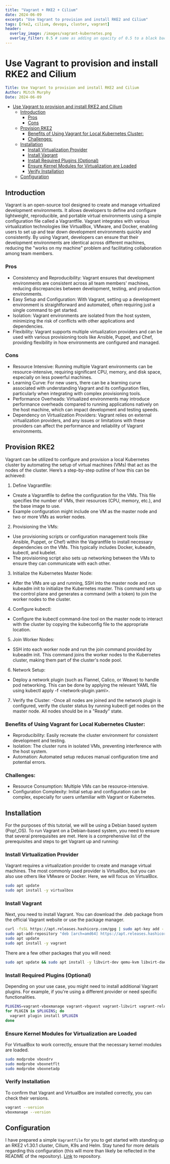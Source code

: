 ```yaml
---
title: "Vagrant + RKE2 + Cilium"
date: 2024-06-09
excerpt: "Use Vagrant to provision and install RKE2 and Cilium"
tags: [rke2, cilium, devops, cluster, vagrant]
header:
  overlay_image: /images/vagrant-kubernetes.png
  overlay_filter: 0.5 # same as adding an opacity of 0.5 to a black background
---
```


# Use Vagrant to provision and install RKE2 and Cilium

```yaml
Title: Use Vagrant to provision and install RKE2 and Cilium
Author: Mitch Murphy
Date: 2024-06-09
```
- [Use Vagrant to provision and install RKE2 and Cilium](#use-vagrant-to-provision-and-install-rke2-and-cilium)
  - [Introduction](#introduction)
    - [Pros](#pros)
    - [Cons](#cons)
  - [Provision RKE2](#provision-rke2)
    - [Benefits of Using Vagrant for Local Kubernetes Cluster:](#benefits-of-using-vagrant-for-local-kubernetes-cluster)
    - [Challenges:](#challenges)
  - [Installation](#installation)
    - [Install Virtualization Provider](#install-virtualization-provider)
    - [Install Vagrant](#install-vagrant)
    - [Install Required Plugins (Optional)](#install-required-plugins-optional)
    - [Ensure Kernel Modules for Virtualization are Loaded](#ensure-kernel-modules-for-virtualization-are-loaded)
    - [Verify Installation](#verify-installation)
  - [Configuration](#configuration)


## Introduction

Vagrant is an open-source tool designed to create and manage virtualized development environments. It allows developers to define and configure lightweight, reproducible, and portable virtual environments using a simple configuration file called a Vagrantfile. Vagrant integrates with various virtualization technologies like VirtualBox, VMware, and Docker, enabling users to set up and tear down development environments quickly and consistently. By using Vagrant, developers can ensure that their development environments are identical across different machines, reducing the "works on my machine" problem and facilitating collaboration among team members.

### Pros

- Consistency and Reproducibility: Vagrant ensures that development environments are consistent across all team members' machines, reducing discrepancies between development, testing, and production environments.
- Easy Setup and Configuration: With Vagrant, setting up a development environment is straightforward and automated, often requiring just a single command to get started.
- Isolation: Vagrant environments are isolated from the host system, minimizing the risk of conflicts with other applications and dependencies.
- Flexibility: Vagrant supports multiple virtualization providers and can be used with various provisioning tools like Ansible, Puppet, and Chef, providing flexibility in how environments are configured and managed.

### Cons

- Resource Intensive: Running multiple Vagrant environments can be resource-intensive, requiring significant CPU, memory, and disk space, especially on less powerful machines.
- Learning Curve: For new users, there can be a learning curve associated with understanding Vagrant and its configuration files, particularly when integrating with complex provisioning tools.
- Performance Overheads: Virtualized environments may introduce performance overheads compared to running applications natively on the host machine, which can impact development and testing speeds.
- Dependency on Virtualization Providers: Vagrant relies on external virtualization providers, and any issues or limitations with these providers can affect the performance and reliability of Vagrant environments.

## Provision RKE2

Vagrant can be utilized to configure and provision a local Kubernetes cluster by automating the setup of virtual machines (VMs) that act as the nodes of the cluster. Here’s a step-by-step outline of how this can be achieved:

1. Define Vagrantfile:
  - Create a Vagrantfile to define the configuration for the VMs. This file specifies the number of VMs, their resources (CPU, memory, etc.), and the base image to use.
  - Example configuration might include one VM as the master node and two or more VMs as worker nodes.
2. Provisioning the VMs:
  - Use provisioning scripts or configuration management tools (like Ansible, Puppet, or Chef) within the Vagrantfile to install necessary dependencies on the VMs. This typically includes Docker, kubeadm, kubectl, and kubelet.
  - The provisioning script also sets up networking between the VMs to ensure they can communicate with each other.
3. Initialize the Kubernetes Master Node:
  - After the VMs are up and running, SSH into the master node and run kubeadm init to initialize the Kubernetes master. This command sets up the control plane and generates a command (with a token) to join the worker nodes to the cluster.
4. Configure kubectl:
  - Configure the kubectl command-line tool on the master node to interact with the cluster by copying the kubeconfig file to the appropriate location.
5. Join Worker Nodes:
  - SSH into each worker node and run the join command provided by kubeadm init. This command joins the worker nodes to the Kubernetes cluster, making them part of the cluster's node pool.
6. Network Setup:
  - Deploy a network plugin (such as Flannel, Calico, or Weave) to handle pod networking. This can be done by applying the relevant YAML file using kubectl apply -f <network-plugin.yaml>.
7. Verify the Cluster:
  -Once all nodes are joined and the network plugin is configured, verify the cluster status by running kubectl get nodes on the master node. All nodes should be in a "Ready" state.

### Benefits of Using Vagrant for Local Kubernetes Cluster:

- Reproducibility: Easily recreate the cluster environment for consistent development and testing.
- Isolation: The cluster runs in isolated VMs, preventing interference with the host system.
- Automation: Automated setup reduces manual configuration time and potential errors.

### Challenges:

- Resource Consumption: Multiple VMs can be resource-intensive.
- Configuration Complexity: Initial setup and configuration can be complex, especially for users unfamiliar with Vagrant or Kubernetes.

## Installation

For the purposes of this tutorial, we will be using a Debian based system (Pop!_OS). To run Vagrant on a Debian-based system, you need to ensure that several prerequisites are met. Here is a comprehensive list of the prerequisites and steps to get Vagrant up and running:

### Install Virtualization Provider  

Vagrant requires a virtualization provider to create and manage virtual machines. The most commonly used provider is VirtualBox, but you can also use others like VMware or Docker. Here, we will focus on VirtualBox.

```bash
sudo apt update
sudo apt install -y virtualbox
```

### Install Vagrant

Next, you need to install Vagrant. You can download the .deb package from the official Vagrant website or use the package manager.

```bash
curl -fsSL https://apt.releases.hashicorp.com/gpg | sudo apt-key add -
sudo apt-add-repository "deb [arch=amd64] https://apt.releases.hashicorp.com $(lsb_release -cs) main"
sudo apt update
sudo apt install -y vagrant
```

There are a few other packages that you will need:

```bash
sudo apt update && sudo apt install -y libvirt-dev qemu-kvm libvirt-daemon-system bridge-utils virtinst libvirt-daemon virt-manager libvirt-doc ruby-libvirt qemu libvirt-clients ebtables dnsmasq-base libxslt-dev libxml2-dev zlib1g-dev ruby-dev libguestfs-tools
```

### Install Required Plugins (Optional)

Depending on your use case, you might need to install additional Vagrant plugins. For example, if you're using a different provider or need specific functionalities.

```bash
PLUGINS=vagrant-vboxmanage vagrant-vbguest vagrant-libvirt vagrant-reload
for PLUGIN in $PLUGINS; do
  vagrant plugin install $PLUGIN
done
```

### Ensure Kernel Modules for Virtualization are Loaded

For VirtualBox to work correctly, ensure that the necessary kernel modules are loaded.

```bash
sudo modprobe vboxdrv
sudo modprobe vboxnetflt
sudo modprobe vboxnetadp
```

### Verify Installation

To confirm that Vagrant and VirtualBox are installed correctly, you can check their versions.

```bash
vagrant --version
vboxmanage --version
```

## Configuration

I have prepared a simple `Vagrantfile` for you to get started with standing up an RKE2 v1.30.1 cluster, Cilium, K9s and Helm. Stay tuned for more details regarding this configuration (this will more than likely be reflected in the README of the repository). [Link](https://github.com/gaianetes/kubula/blob/feature/packer-rocky/infrastructure/vagrant/Vagrantfile) to repository.